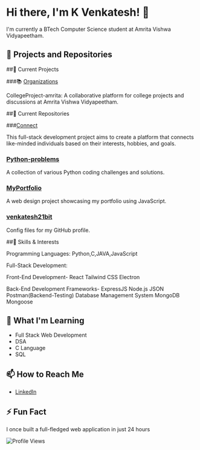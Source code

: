# Hi there, I'm K Venkatesh! 👋

I'm currently a BTech Computer Science student at Amrita Vishwa Vidyapeetham.

## 🔭 Projects and Repositories

##🔭 Current Projects

###📚 [Organizations](https://github.com/CollegeProject-amrita)

CollegeProject-amrita: A collaborative platform for college projects and discussions at Amrita Vishwa Vidyapeetham.

##🔭 Current Repositories

###[Connect](https://github.com/CollegeProject-amrita/Connect)

This full-stack development project aims to create a platform that connects like-minded individuals based on their interests, hobbies, and goals.

### [Python-problems](https://github.com/venkatesh21bit/Python-problems)
A collection of various Python coding challenges and solutions.

### [MyPortfolio](https://github.com/venkatesh21bit/MyPortfolio)
A web design project showcasing my portfolio using JavaScript.

### [venkatesh21bit](https://github.com/venkatesh21bit/venkatesh21bit)
Config files for my GitHub profile.

##🌱 Skills & Interests

Programming Languages: Python,C,JAVA,JavaScript

Full-Stack Development:

Front-End Development-
React
Tailwind CSS
Electron

Back-End Development Frameworks-
ExpressJS
Node.js
JSON
Postman(Backend-Testing)
Database Management System
MongoDB
Mongoose

## 🌱 What I'm Learning
- Full Stack Web Development
- DSA
- C Language
- SQL

## 📫 How to Reach Me
- [LinkedIn](https://www.linkedin.com/in/venkatesh-k-187448287?utm_source=share&utm_campaign=share_via&utm_content=profile&utm_medium=android_app)

## ⚡ Fun Fact
I once built a full-fledged web application in just 24 hours 

![Profile Views](https://komarev.com/ghpvc/?username=venkatesh21bit&color=blue)
